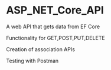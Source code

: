 # ASP_NET_Core_API

A web API that gets data from EF Core

Functionality for GET,POST,PUT,DELETE

Creation of association APIs

Testing with Postman


